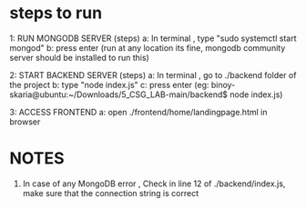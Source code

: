 steps to run
===============
1: RUN MONGODB SERVER (steps)
    a: In terminal , type "sudo systemctl start mongod" 
    b: press enter 
       (run at any location its fine, mongodb community server should be installed to run this)

2: START BACKEND SERVER (steps)
    a: In terminal , go to ./backend folder of the project
    b: type "node index.js"
    c: press enter
       (eg: binoy-skaria@ubuntu:~/Downloads/5_CSG_LAB-main/backend$ node index.js)

3: ACCESS FRONTEND
    a: open ./frontend/home/landingpage.html in browser


NOTES
===============
1. In case of any MongoDB error , Check in line 12 of ./backend/index.js, make sure that the connection string is correct
    